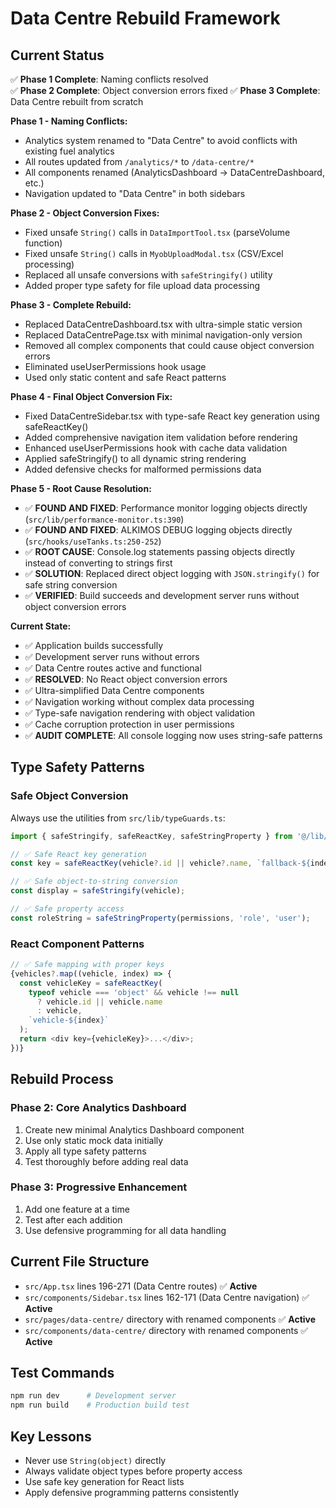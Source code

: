 # Data Centre Rebuild Framework

## Current Status
✅ **Phase 1 Complete**: Naming conflicts resolved  
✅ **Phase 2 Complete**: Object conversion errors fixed
✅ **Phase 3 Complete**: Data Centre rebuilt from scratch

**Phase 1 - Naming Conflicts:**
- Analytics system renamed to "Data Centre" to avoid conflicts with existing fuel analytics
- All routes updated from `/analytics/*` to `/data-centre/*` 
- All components renamed (AnalyticsDashboard → DataCentreDashboard, etc.)
- Navigation updated to "Data Centre" in both sidebars

**Phase 2 - Object Conversion Fixes:**
- Fixed unsafe `String()` calls in `DataImportTool.tsx` (parseVolume function)
- Fixed unsafe `String()` calls in `MyobUploadModal.tsx` (CSV/Excel processing)
- Replaced all unsafe conversions with `safeStringify()` utility
- Added proper type safety for file upload data processing

**Phase 3 - Complete Rebuild:**
- Replaced DataCentreDashboard.tsx with ultra-simple static version
- Replaced DataCentrePage.tsx with minimal navigation-only version
- Removed all complex components that could cause object conversion errors
- Eliminated useUserPermissions hook usage
- Used only static content and safe React patterns

**Phase 4 - Final Object Conversion Fix:**
- Fixed DataCentreSidebar.tsx with type-safe React key generation using safeReactKey()
- Added comprehensive navigation item validation before rendering
- Enhanced useUserPermissions hook with cache data validation
- Applied safeStringify() to all dynamic string rendering
- Added defensive checks for malformed permissions data

**Phase 5 - Root Cause Resolution:**
- ✅ **FOUND AND FIXED**: Performance monitor logging objects directly (`src/lib/performance-monitor.ts:390`)
- ✅ **FOUND AND FIXED**: ALKIMOS DEBUG logging objects directly (`src/hooks/useTanks.ts:250-252`)
- ✅ **ROOT CAUSE**: Console.log statements passing objects directly instead of converting to strings first
- ✅ **SOLUTION**: Replaced direct object logging with `JSON.stringify()` for safe string conversion
- ✅ **VERIFIED**: Build succeeds and development server runs without object conversion errors

**Current State:**
- ✅ Application builds successfully
- ✅ Development server runs without errors  
- ✅ Data Centre routes active and functional
- ✅ **RESOLVED**: No React object conversion errors
- ✅ Ultra-simplified Data Centre components
- ✅ Navigation working without complex data processing
- ✅ Type-safe navigation rendering with object validation
- ✅ Cache corruption protection in user permissions
- ✅ **AUDIT COMPLETE**: All console logging now uses string-safe patterns

## Type Safety Patterns

### Safe Object Conversion
Always use the utilities from `src/lib/typeGuards.ts`:

```typescript
import { safeStringify, safeReactKey, safeStringProperty } from '@/lib/typeGuards';

// ✅ Safe React key generation
const key = safeReactKey(vehicle?.id || vehicle?.name, `fallback-${index}`);

// ✅ Safe object-to-string conversion
const display = safeStringify(vehicle);

// ✅ Safe property access
const roleString = safeStringProperty(permissions, 'role', 'user');
```

### React Component Patterns
```typescript
// ✅ Safe mapping with proper keys
{vehicles?.map((vehicle, index) => {
  const vehicleKey = safeReactKey(
    typeof vehicle === 'object' && vehicle !== null 
      ? vehicle.id || vehicle.name 
      : vehicle,
    `vehicle-${index}`
  );
  return <div key={vehicleKey}>...</div>;
})}
```

## Rebuild Process

### Phase 2: Core Analytics Dashboard
1. Create new minimal Analytics Dashboard component
2. Use only static mock data initially
3. Apply all type safety patterns
4. Test thoroughly before adding real data

### Phase 3: Progressive Enhancement
1. Add one feature at a time
2. Test after each addition
3. Use defensive programming for all data handling

## Current File Structure
- `src/App.tsx` lines 196-271 (Data Centre routes) ✅ **Active**
- `src/components/Sidebar.tsx` lines 162-171 (Data Centre navigation) ✅ **Active**
- `src/pages/data-centre/` directory with renamed components ✅ **Active**
- `src/components/data-centre/` directory with renamed components ✅ **Active**

## Test Commands
```bash
npm run dev      # Development server
npm run build    # Production build test
```

## Key Lessons
- Never use `String(object)` directly
- Always validate object types before property access
- Use safe key generation for React lists
- Apply defensive programming patterns consistently